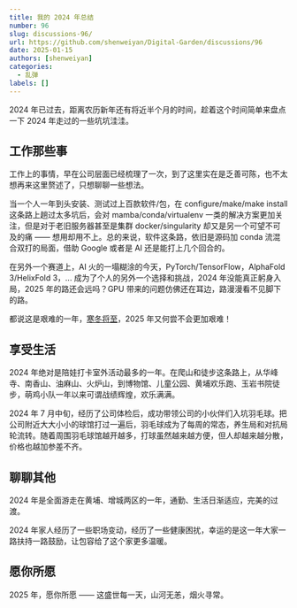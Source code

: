 ```yaml
---
title: 我的 2024 年总结
number: 96
slug: discussions-96/
url: https://github.com/shenweiyan/Digital-Garden/discussions/96
date: 2025-01-15
authors: [shenweiyan]
categories: 
  - 乱弹
labels: []
---
```


2024 年已过去，距离农历新年还有将近半个月的时间，趁着这个时间简单来盘点一下 2024 年走过的一些坑坑洼洼。

<!-- more -->

## 工作那些事

工作上的事情，早在公司层面已经梳理了一次，到了这里实在是乏善可陈，也不太想再来这里赘述了，只想聊聊一些想法。

当一个人一年到头安装、测试过上百款软件/包，在 configure/make/make install 这条路上趟过太多坑后，会对 mamba/conda/virtualenv 一类的解决方案更加关注，但是对于老旧服务器甚至是集群 docker/singularity 却又是另一个可望不可及的痛 —— 想用却用不上。总的来说，软件这条路，依旧是源码加 conda 流混合双打的局面，借助 Google 或者是 AI 还是能打上几个回合的。

在另外一个赛道上，AI 火的一塌糊涂的今天，PyTorch/TensorFlow，AlphaFold 3/HelixFold 3，... 成为了个人的另外一个选择和挑战，2024 年没能真正躬身入局，2025 年的路还会远吗？GPU 带来的问题仿佛还在耳边，路漫漫看不见脚下的路。

都说这是艰难的一年，[寒冬将至](https://weiyan.cc/blog/discussions-81/)，2025 年又何尝不会更加艰难！

## 享受生活

2024 年绝对是陪娃打卡室外活动最多的一年。在爬山和徒步这条路上，从华峰寺、南香山、油麻山、火炉山，到博物馆、儿童公园、黄埔欢乐跑、玉岩书院徒步，萌鸡小队一年以来可谓战绩辉煌，欢乐满满。

2024 年 7 月中旬，经历了公司体检后，成功带领公司的小伙伴们入坑羽毛球。把公司附近大大小小的球馆打过一遍后，羽毛球成为了每周的常态，养生局和对抗局轮流转。随着周围羽毛球馆越开越多，打球虽然越来越方便，但人却越来越分散，价格也越加参差不齐。

## 聊聊其他

2024 年是全面游走在黄埔、增城两区的一年，通勤、生活日渐适应，完美的过渡。

2024 年家人经历了一些职场变动，经历了一些健康困扰，幸运的是这一年大家一路扶持一路鼓励，让包容给了这个家更多温暖。

## 愿你所愿

2025 年，愿你所愿 —— 这盛世每一天，山河无恙，烟火寻常。

<script src="https://giscus.app/client.js"
	data-repo="shenweiyan/Digital-Garden"
	data-repo-id="R_kgDOKgxWlg"
	data-mapping="number"
	data-term="96"
	data-reactions-enabled="1"
	data-emit-metadata="0"
	data-input-position="bottom"
	data-theme="light"
	data-lang="zh-CN"
	crossorigin="anonymous"
	async>
</script>
